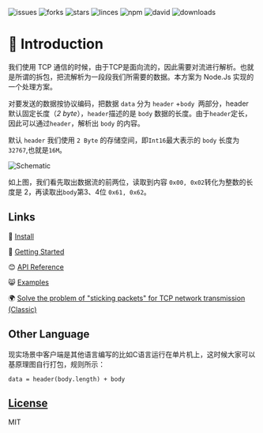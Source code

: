 
<div align="left">
  
![issues](https://img.shields.io/github/issues/lvgithub/stick)
![forks](https://img.shields.io/github/forks/lvgithub/stick)
![stars](https://img.shields.io/github/stars/lvgithub/stick)
![linces](https://img.shields.io/github/license/lvgithub/stick)
![npm](http://img.shields.io/npm/v/@lvgithub/stick.svg?style=flat-square)
![david](https://img.shields.io/david/lvgithub/stick?style=flat-square)
![downloads](https://img.shields.io/npm/dm/@lvgithub/stick.svg?style=flat-square)

</div>



# 🌈 Introduction

我们使用 TCP 通信的时候，由于TCP是面向流的，因此需要对流进行解析。也就是所谓的拆包，把流解析为一段段我们所需要的数据。本方案为 Node.Js 实现的一个处理方案。

对要发送的数据按协议编码，把数据 `data` 分为 `header` +`body `两部分，header 默认固定长度（_2 byte_），`header`描述的是 `body` 数据的长度。由于`header`定长，因此可以通过`header`，解析出 `body` 的内容。

默认 `header` 我们使用 `2 Byte` 的存储空间，即`Int16`最大表示的 `body` 长度为 `32767`,也就是`16M`。

![Schematic](https://github.com/lvgithub/stick/blob/master/assets/README/schematic.png)

如上图，我们看先取出数据流的前两位，读取到内容 `0x00, 0x02`转化为整数的长度是 2，再读取出`body`第3、4位 `0x61, 0x62`。

## Links

🌈 [Install](https://www.npmjs.com/package/@lvgithub/stick)

👀 [Getting Started](https://github.com/lvgithub/stick/blob/master/docs/GettingStarted.md)

😊 [API Reference](https://github.com/lvgithub/stick/blob/master/docs/API.md)

😸 [Examples](https://github.com/lvgithub/stick/blob/master/examples/readme.md)

🌍 [Solve the problem of "sticking packets" for TCP network transmission (Classic)](https://topic.alibabacloud.com/a/solve-the-problem-font-colorredoffont-quotsticking-font-colorredpacketsfontquot-for-tcp-network-transmission-classic_8_8_31915399.html)

## Other Language

现实场景中客户端是其他语言编写的比如C语言运行在单片机上，这时候大家可以基原理图自行打包，规则所示：

```shell
data = header(body.length) + body
```

## [License](http://opensource.org/licenses/MIT)
MIT
